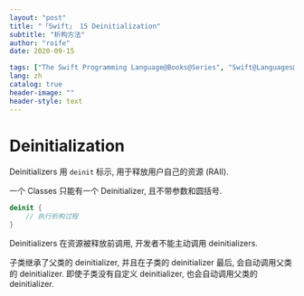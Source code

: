 ```yaml
---
layout: "post"
title: "「Swift」 15 Deinitialization"
subtitle: "析构方法"
author: "roife"
date: 2020-09-15

tags: ["The Swift Programming Language@Books@Series", "Swift@Languages@Tags"]
lang: zh
catalog: true
header-image: ""
header-style: text
---
```


# Deinitialization

Deinitializers 用 `deinit` 标示, 用于释放用户自己的资源 (RAII).

一个 Classes 只能有一个 Deinitializer, 且不带参数和圆括号.

```swift
deinit {
    // 执行析构过程
}
```

Deinitializers 在资源被释放前调用, 开发者不能主动调用 deinitializers.

子类继承了父类的 deinitializer, 并且在子类的 deinitializer 最后, 会自动调用父类的 deinitializer. 即使子类没有自定义 deinitializer, 也会自动调用父类的 deinitializer.
